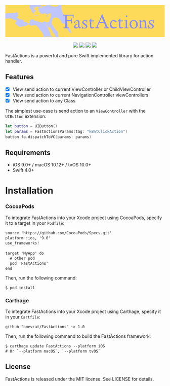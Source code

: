 ![FastAction](./images/FastActions.png)

<p align="center">
<a href="https://github.com/Carthage/Carthage/"><img src="https://img.shields.io/badge/Carthage-compatible-4BC51D.svg?style=flat"></a>
<a href="https://github.com/dengyhgit/FastActions/"><img src="https://img.shields.io/cocoapods/v/FastActions.svg?style=flat"></a>
<a href="https://github.com/dengyhgit/FastActions"><img src="https://img.shields.io/cocoapods/l/FastActions.svg?style=flat"></a>
<a href="https://github.com/dengyhgit/FastActions/"><img src="https://img.shields.io/cocoapods/p/FastActions.svg?style=flat"></a>
</p>



FastActions is a powerful and pure Swift implemented library for action handler.

## Features

- [x] View send action to current ViewController or ChildViewController
- [x] View send action to current NavigationController viewControllers
- [x] View send action to any Class

The simplest use-case is send action to an `ViewController` with the `UIButton` extension:

```swift
let button = UIButton()
let params = FastActionsParams(tag: "kBntClickAction")
button.fa.dispatchToVC(params: params)
```

## Requirements

- iOS 9.0+ / macOS 10.12+ / tvOS 10.0+
- Swift 4.0+

# Installation

### CocoaPods

To integrate FastActions into your Xcode project using CocoaPods, specify it to a target in your `Podfile`:

```
source 'https://github.com/CocoaPods/Specs.git'
platform :ios, '9.0'
use_frameworks!

target 'MyApp' do
  # other pod
  pod 'FastActions'
end
```

Then, run the following command:

```
$ pod install
```

### Carthage

To integrate FastActions into your Xcode project using Carthage, specify it in your `Cartfile`:

```
github "onevcat/FastActions" ~> 1.0
```

Then, run the following command to build the FastActions framework:

```
$ carthage update FastActions --platform iOS
# Or `--platform macOS`, `--platform tvOS`
```

## License

FastActions is released under the MIT license. See LICENSE for details.

